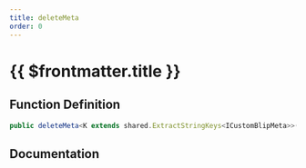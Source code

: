 ```yaml
---
title: deleteMeta
order: 0
---
```


# {{ $frontmatter.title }}

## Function Definition

```ts
public deleteMeta<K extends shared.ExtractStringKeys<ICustomBlipMeta>>(key: K): void;
```

## Documentation

<!--@include: ./parts/deleteMeta.md-->
